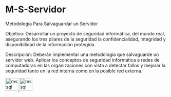 # M-S-Servidor
Metodología Para Salvaguardar un Servidor 

Objetivo: 
Desarrollar un proyecto de seguridad informática, del mundo real, asegurando los tres pilares de la seguridad la confidencialidad, integridad y disponibilidad de la información protegida.

Descripción:
Deberán implementar una metodología que salvaguarde un servidor web. Aplicar los conceptos de seguridad informática a redes de computadoras en las organizaciones con vista a detectar fallos y mejorar la seguridad tanto en la red interna como en la posible red externa. 
           




<p align="left"> <a href="https://www.microsoft.com/en-us/sql-server" target="_blank" rel="noreferrer"> 
  <img src="https://www.svgrepo.com/show/303229/microsoft-sql-server-logo.svg" alt="mssql" width="40" height="40"/> 
   <a href="https://visualstudio.microsoft.com/es/" target="_blank" rel="noreferrer"> 
  <img src="https://cdn-icons-png.flaticon.com/512/906/906324.png" alt="mssql" width="40" height="40"/>         
  </a> 
</p>





